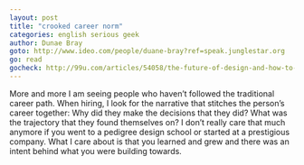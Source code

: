 ```yaml
---
layout: post
title: "crooked career norm"
categories: english serious geek
author: Dunae Bray
goto: http://www.ideo.com/people/duane-bray?ref=speak.junglestar.org
go: read
gocheck: http://99u.com/articles/54058/the-future-of-design-and-how-to-prepare-for-it?ref=speak.junglestar.org
---
```

More and more I am seeing people who haven’t followed the traditional career path. When hiring, I look for the narrative that stitches the person’s career together: Why did they make the decisions that they did? What was the trajectory that they found themselves on? I don’t really care that much anymore if you went to a pedigree design school or started at a prestigious company. What I care about is that you learned and grew and there was an intent behind what you were building towards.
